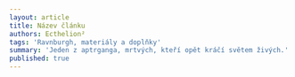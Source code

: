 ```yaml
---
layout: article
title: Název článku
authors: Ecthelion²
tags: 'Ravnburgh, materiály a doplňky'
summary: 'Jeden z aptrganga, mrtvých, kteří opět kráčí světem živých.'
published: true
---
```

